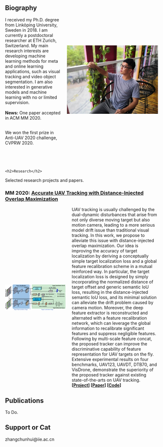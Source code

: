 <head>
<style>
.image-txt-container {
  display:flex;
  align-items:center;
  flex-direction: row;
}
.item-image {
  margin: 0px 20px 0px 0px;
  width: 200px;
}
.profile-image {
  margin: 0px 0px 0px 20px;
  width: 300px;
}
</style>
</head>

<body>

<div class="image-txt-container">
	<div>
<h2>Biography</h2>
I received my Ph.D. degree from Linköping University, Sweden in 2018. I am currently a postdoctoral researcher at ETH Zurich, Switzerland. My main research interests are developing machine learning methods for meta and online learning applications, such as visual tracking and video object segmentation. I am also interested in generative models and machine learning with no or limited supervision.
<br><br>
<b>News:</b> One paper accepted in ACM MM 2020.

<br>We won the first prize in Anti-UAV 2020 challenge, CVPRW 2020.<br>

<br><br>

</div>
<img src="chunhui.jpg" class="profile-image">
</div>

	<h2>Research</h2>

Selected research projects and papers.


<h3><b>MM 2020:</b> <a href="https://github.com/PruneTruong/GLU-Net">Accurate UAV Tracking with Distance-Injected Overlap Maximization</a></h3>
<div class="image-txt-container">
<img src="Framework.png" class="item-image">
	<div>
UAV tracking is usually challenged by the dual-dynamic disturbances that arise from not only diverse moving target but also motion camera, leading to a more serious model drift issue than traditional visual tracking. In this work, we propose to alleviate this issue with distance-injected overlap maximization. Our idea is improving the accuracy of target localization by deriving a conceptually simple target localization loss and a global feature recalibration scheme in a mutual reinforced way. In particular, the target localization loss is designed by simply incorporating the normalized distance of target offset and generic semantic IoU loss, resulting in the distance-injected semantic IoU loss, and its minimal solution can alleviate the drift problem caused by camera motion. Moreover, the deep feature extractor is reconstructed and alternated with a feature recalibration network, which can leverage the global information to recalibrate significant features and suppress negligible features. Following by multi-scale feature concat, the proposed tracker can improve the discriminative capability of feature representation for UAV targets on the fly. Extensive experimental results on four benchmarks, UAV123, UAVDT, DTB70, and VisDrone, demonstrate the superiority of the proposed tracker against existing state-of-the-arts on UAV tracking.
		<br> <b>[<a href="https://2020.acmmm.org">Project</a>] [<a href="https://2020.acmmm.org/">Paper</a>] [<a href="https://2020.acmmm.org/">Code</a>] </b>
</div></div>


<h2>Publications</h2>
To Do.

<h2>Support or Cat</h2>
zhangchunhui@iie.ac.cn

</body>




